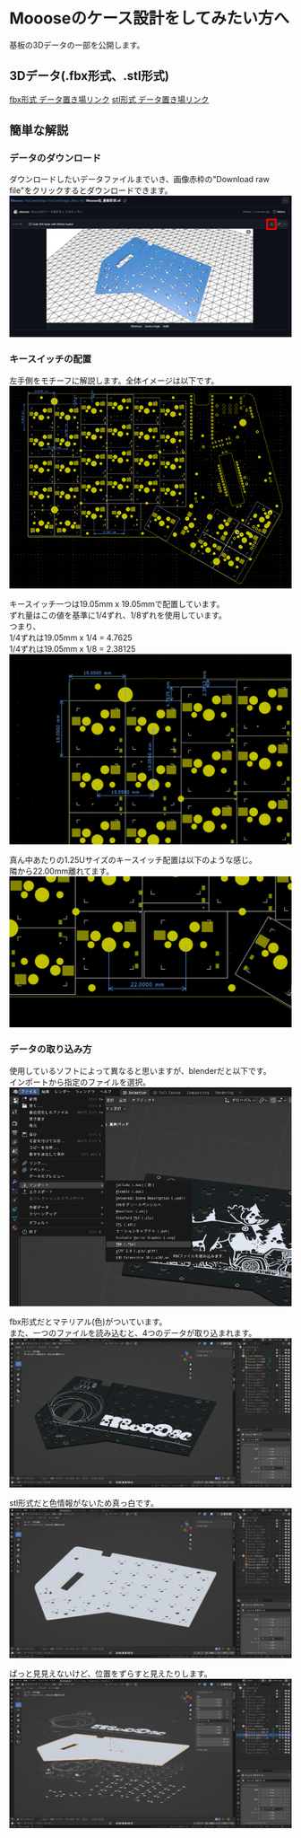 # Moooseのケース設計をしてみたい方へ
基板の3Dデータの一部を公開します。  

## 3Dデータ(.fbx形式、.stl形式)
[fbx形式 データ置き場リンク](https://github.com/ataruno/Mooose/tree/main/forCaseDesign/forCaseDesign_data/fbx)
[stl形式 データ置き場リンク](https://github.com/ataruno/Mooose/tree/main/forCaseDesign/forCaseDesign_data/stl)

## 簡単な解説
### データのダウンロード
ダウンロードしたいデータファイルまでいき、画像赤枠の"Download raw file"をクリックするとダウンロードできます。  
![ ](https://github.com/ataruno/Mooose/blob/main/forCaseDesign/forCaseDesign_image/%E3%82%B1%E3%83%BC%E3%82%B9%E8%A8%AD%E8%A8%88%E7%94%A810.png)

### キースイッチの配置
左手側をモチーフに解説します。全体イメージは以下です。  
![ ](https://github.com/ataruno/Mooose/blob/main/forCaseDesign/forCaseDesign_image/%E3%82%B1%E3%83%BC%E3%82%B9%E8%A8%AD%E8%A8%88%E7%94%A805.png)

キースイッチ一つは19.05mm x 19.05mmで配置しています。  
ずれ量はこの値を基準に1/4ずれ、1/8ずれを使用しています。  
つまり、  
1/4ずれは19.05mm x 1/4 = 4.7625  
1/4ずれは19.05mm x 1/8 = 2.38125  
![ ](https://github.com/ataruno/Mooose/blob/main/forCaseDesign/forCaseDesign_image/%E3%82%B1%E3%83%BC%E3%82%B9%E8%A8%AD%E8%A8%88%E7%94%A806.png)

真ん中あたりの1.25Uサイズのキースイッチ配置は以下のような感じ。  
隣から22.00mm離れてます。  
![ ](https://github.com/ataruno/Mooose/blob/main/forCaseDesign/forCaseDesign_image/%E3%82%B1%E3%83%BC%E3%82%B9%E8%A8%AD%E8%A8%88%E7%94%A807.png)

### データの取り込み方
使用しているソフトによって異なると思いますが、blenderだと以下です。  
インポートから指定のファイルを選択。  
![ ](https://github.com/ataruno/Mooose/blob/main/forCaseDesign/forCaseDesign_image/%E3%82%B1%E3%83%BC%E3%82%B9%E8%A8%AD%E8%A8%88%E7%94%A800.png)

fbx形式だとマテリアル(色)がついています。  
また、一つのファイルを読み込むと、4つのデータが取り込まれます。  
![ ](https://github.com/ataruno/Mooose/blob/main/forCaseDesign/forCaseDesign_image/%E3%82%B1%E3%83%BC%E3%82%B9%E8%A8%AD%E8%A8%88%E7%94%A801.png)

stl形式だと色情報がないため真っ白です。  
![ ](https://github.com/ataruno/Mooose/blob/main/forCaseDesign/forCaseDesign_image/%E3%82%B1%E3%83%BC%E3%82%B9%E8%A8%AD%E8%A8%88%E7%94%A802.png)

ぱっと見見えないけど、位置をずらすと見えたりします。  
![ ](https://github.com/ataruno/Mooose/blob/main/forCaseDesign/forCaseDesign_image/%E3%82%B1%E3%83%BC%E3%82%B9%E8%A8%AD%E8%A8%88%E7%94%A803.png)



